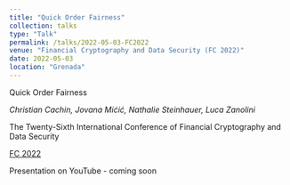 ```yaml
---
title: "Quick Order Fairness"
collection: talks
type: "Talk"
permalink: /talks/2022-05-03-FC2022
venue: "Financial Cryptography and Data Security (FC 2022)"
date: 2022-05-03
location: "Grenada"
---
```

Quick Order Fairness

_Christian Cachin, Jovana Mićić, Nathalie Steinhauer, Luca Zanolini_

The Twenty-Sixth International Conference of Financial Cryptography and Data Security

 [FC 2022](https://fc22.ifca.ai)

Presentation on YouTube - coming soon

